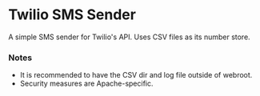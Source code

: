Twilio SMS Sender
===

A simple SMS sender for Twilio's API. Uses
CSV files as its number store.

### Notes
 * It is recommended to have the CSV dir and log file outside of webroot.
 * Security measures are Apache-specific.

